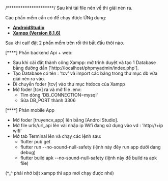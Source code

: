 
/*********************/
Sau khi tải file nén về thì giải nén ra.

Các phần mềm cần có để chạy được ỨNg dụng:

- **[AndroidStudio](https://developer.android.com/studio)**
- **[Xampp (Version 8.1.6)](https://www.apachefriends.org/download.html)**

Sau khi caif đặt 2 phần mềm trên rồi thì bắt đầu thôi nào.

[****] Phần backend Api + web:
 + Sau khi cài đặt thành công Xampp: mở trình duyệt và tạo 1 Database bằng đường dẫn ['http://localhost/phpmyadmin/index.php'].
 + Tạo Database có tên : 'tcv' và import các bảng trong thư mục db vừa giải nén ra vào.
 + Di chuyển foder [tcv] vào thư mục htdocs của Xampp
 + Mở foder [tcv] ra và mở file .env:
    - Tìm dòng 'DB_CONNECTION=mysql'
    - Sửa DB_PORT thành 3306

[****] Phàn mobile App
 + Mở foder [truyencv_app] lên bằng [Androi Studio].
 + Mở file urls/url_api lên vài nhập ip Wifi đang sử dụng vào vd : 'http://+ip wifi'
 + Mở tab Terminal lên và chạy các lệnh sau: 
    - flutter pub get
    - flutter run --no-sound-null-safety (lệnh này đêy run app dưới dang debug)
    - flutter build apk --no-sound-null-safety (lệnh này để build ra apk file)

(^_^ phải nhớ bật xampp thì app mơi chạy được nhé)